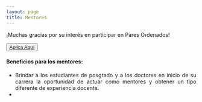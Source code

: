 ```yaml
---
layout: page
title: Mentores
---
```


¡Muchas gracias por su interés en participar en Pares Ordenados!

<button class="button button1"><a href="{{ '/mentores' | prepend: site.baseurl }}">Aplica Aquí</a></button> 
#### Beneficios para los mentores:
<div style="text-align: justify">
<p><ul>
<li>Brindar a los estudiantes de posgrado y a los doctores en inicio de su carrera la oportunidad de actuar como mentores y obtener un tipo diferente de experiencia docente.</li>
<li></li>
</ul></p>
</div>
